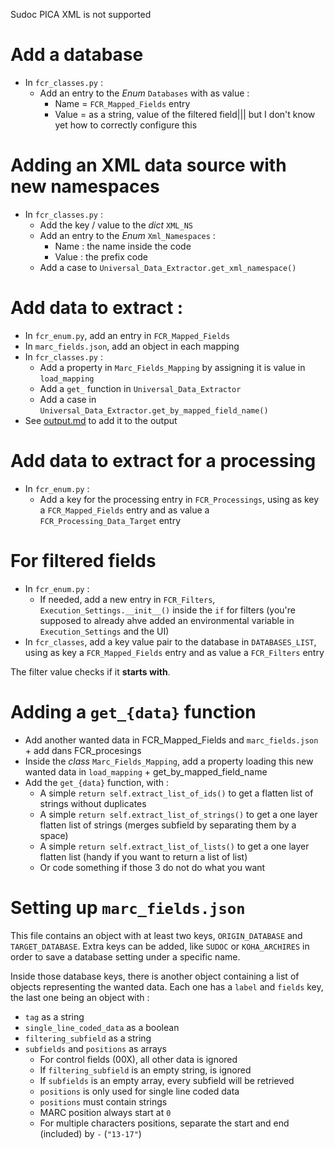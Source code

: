 Sudoc PICA XML is not supported

# Add a database

* In `fcr_classes.py` :
  * Add an entry to the _Enum_ `Databases` with as value :
    * Name = `FCR_Mapped_Fields` entry
    * Value = as a string, value of the filtered field||| but I don't know yet how to correctly configure this

# Adding an XML data source with new namespaces

* In `fcr_classes.py` :
  * Add the key / value to the _dict_ `XML_NS`
  * Add an entry to the _Enum_ `Xml_Namespaces` :
    * Name : the name inside the code
    * Value : the prefix code
  * Add a case to `Universal_Data_Extractor.get_xml_namespace()`

# Add data to extract :

* In `fcr_enum.py`, add an entry in `FCR_Mapped_Fields`
* In `marc_fields.json`, add an object in each mapping
* In `fcr_classes.py` :
  * Add a property in `Marc_Fields_Mapping` by assigning it is value in `load_mapping`
  * Add a `get_` function in `Universal_Data_Extractor`
  * Add a case in `Universal_Data_Extractor.get_by_mapped_field_name()`
* See [output.md](./output.md) to add it to the output

# Add data to extract for a processing

* In `fcr_enum.py` :
  * Add a key for the processing entry in `FCR_Processings`, using as key a `FCR_Mapped_Fields` entry and as value a `FCR_Processing_Data_Target` entry

# For filtered fields

* In `fcr_enum.py` :
  * If needed, add a new entry in `FCR_Filters`, `Execution_Settings.__init__()` inside the `if` for filters (you're supposed to already ahve added an environmental variable in `Execution_Settings` and the UI)
* In `fcr_classes`, add a key value pair to the database in `DATABASES_LIST`, using as key a `FCR_Mapped_Fields` entry and as value a `FCR_Filters` entry

The filter value checks if it __starts with__.

# Adding a `get_{data}` function

* Add another wanted data in FCR_Mapped_Fields and `marc_fields.json` + add dans FCR_procesings
* Inside the _class_ `Marc_Fields_Mapping`, add a property loading this new wanted data in `load_mapping` + get_by_mapped_field_name
* Add the `get_{data}` function, with :
  * A simple `return self.extract_list_of_ids()` to get a flatten list of strings without duplicates
  * A simple `return self.extract_list_of_strings()` to get a one layer flatten list of strings (merges subfield by separating them by a space)
  * A simple `return self.extract_list_of_lists()` to get a one layer flatten list (handy if you want to return a list of list)
  * Or code something if those 3 do not do what you want

# Setting up `marc_fields.json`

This file contains an object with at least two keys, `ORIGIN_DATABASE` and `TARGET_DATABASE`.
Extra keys can be added, like `SUDOC` or `KOHA_ARCHIRES` in order to save a database setting under a specific name.

Inside those database keys, there is another object containing a list of objects representing the wanted data.
Each one has a `label` and `fields` key, the last one being an object with :

* `tag` as a string
* `single_line_coded_data` as a boolean
* `filtering_subfield` as a string
* `subfields` and `positions` as arrays
  * For control fields (00X), all other data is ignored
  * If `filtering_subfield` is an empty string, is ignored
  * If `subfields` is an empty array, every subfield will be retrieved
  * `positions` is only used for single line coded data
  * `positions` must contain strings
  * MARC position always start at `0`
  * For multiple characters positions, separate the start and end (included) by `-` (`"13-17"`)